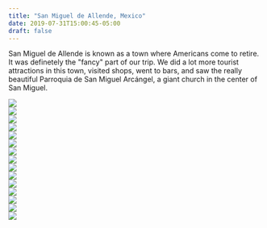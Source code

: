 ```yaml
---
title: "San Miguel de Allende, Mexico"
date: 2019-07-31T15:00:45-05:00
draft: false
---
```


<link href="/styles/common.css" rel="stylesheet">

<div class="content-shadow-container center-title-container">
    <p>San Miguel de Allende is known as a town where Americans come to retire.
    It was definetely the "fancy" part of our trip. We did a lot more tourist
    attractions in this town, visited shops, went to bars, and saw the really
    beautiful Parroquia de San Miguel Arcángel, a giant church in the center
    of San Miguel.</p>
</div>

<div class="content-shadow-container">
    <a href="https://imagizer.imageshack.com/v2/640x480q90/924/VuXglD.jpg" target="_blank">
        <img src="https://imagizer.imageshack.com/v2/640x480q90/924/VuXglD.jpg"/>
    </a>
</div>

<div class="content-long-shadow-container">
    <a href="https://imagizer.imageshack.com/v2/640x480q90/923/K1igkm.jpg" target="_blank">
        <img src="https://imagizer.imageshack.com/v2/640x480q90/923/K1igkm.jpg"/>
    </a>
</div>

<div class="content-long-shadow-container">
    <a href="https://imagizer.imageshack.com/v2/640x480q90/923/D76rRK.jpg" target="_blank">
        <img src="https://imagizer.imageshack.com/v2/640x480q90/923/D76rRK.jpg"/>
    </a>
</div>

<div class="content-long-shadow-container">
    <a href="https://imagizer.imageshack.com/v2/640x480q90/924/v6grkH.jpg" target="_blank">
        <img src="https://imagizer.imageshack.com/v2/640x480q90/924/v6grkH.jpg"/>
    </a>
</div>

<div class="content-shadow-container">
    <a href="https://imagizer.imageshack.com/v2/640x480q90/922/BR1elj.jpg" target="_blank">
        <img src="https://imagizer.imageshack.com/v2/640x480q90/922/BR1elj.jpg"/>
    </a>
</div>

<div class="content-shadow-container">
    <a href="https://imagizer.imageshack.com/v2/640x480q90/921/vCj8Em.jpg" target="_blank">
        <img src="https://imagizer.imageshack.com/v2/640x480q90/921/vCj8Em.jpg"/>
    </a>
</div>

<div class="content-shadow-container">
    <a href="https://imagizer.imageshack.com/v2/640x480q90/922/hf1LgF.jpg" target="_blank">
        <img src="https://imagizer.imageshack.com/v2/640x480q90/922/hf1LgF.jpg"/>
    </a>
</div>

<div class="content-long-shadow-container">
    <a href="https://imagizer.imageshack.com/v2/640x480q90/921/O9Qi5L.jpg" target="_blank">
        <img src="https://imagizer.imageshack.com/v2/640x480q90/921/O9Qi5L.jpg"/>
    </a>
</div>

<div class="content-long-shadow-container">
    <a href="https://imagizer.imageshack.com/v2/640x480q90/924/ewOZ3M.jpg" target="_blank">
        <img src="https://imagizer.imageshack.com/v2/640x480q90/924/ewOZ3M.jpg"/>
    </a>
</div>

<div class="content-long-shadow-container">
    <a href="https://imagizer.imageshack.com/v2/640x480q90/921/bQqLxA.jpg" target="_blank">
        <img src="https://imagizer.imageshack.com/v2/640x480q90/921/bQqLxA.jpg"/>
    </a>
</div>

<div class="content-long-shadow-container">
    <a href="https://imagizer.imageshack.com/v2/640x480q90/921/iOY03X.jpg" target="_blank">
        <img src="https://imagizer.imageshack.com/v2/640x480q90/921/iOY03X.jpg"/>
    </a>
</div>

<div class="content-shadow-container">
    <a href="https://imagizer.imageshack.com/v2/640x480q90/922/YacH3h.jpg" target="_blank">
        <img src="https://imagizer.imageshack.com/v2/640x480q90/922/YacH3h.jpg"/>
    </a>
</div>

<div class="content-shadow-container">
    <a href="https://imagizer.imageshack.com/v2/640x480q90/922/H8kOdU.jpg" target="_blank">
        <img src="https://imagizer.imageshack.com/v2/640x480q90/922/H8kOdU.jpg"/>
    </a>
</div>

<div class="content-shadow-container">
    <a href="https://imagizer.imageshack.com/v2/640x480q90/921/AOqwDe.jpg" target="_blank">
        <img src="https://imagizer.imageshack.com/v2/640x480q90/921/AOqwDe.jpg"/>
    </a>
</div>

<div class="content-shadow-container">
    <a href="https://imagizer.imageshack.com/v2/640x480q90/924/rAcVKK.jpg" target="_blank">
        <img src="https://imagizer.imageshack.com/v2/640x480q90/924/rAcVKK.jpg"/>
    </a>
</div>
